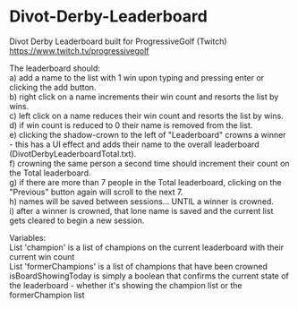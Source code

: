 # Divot-Derby-Leaderboard
Divot Derby Leaderboard built for ProgressiveGolf (Twitch)
https://www.twitch.tv/progressivegolf

The leaderboard should:<br>
a)  add a name to the list with 1 win upon typing and pressing enter or clicking the add button.<br>
b)  right click on a name increments their win count and resorts the list by wins.<br>
c)  left click on a name reduces their win count and resorts the list by wins.<br>
d)  if win count is reduced to 0 their name is removed from the list.<br>
e)  clicking the shadow-crown to the left of "Leaderboard" crowns a winner - this has a UI effect and adds their name to the overall leaderboard (DivotDerbyLeaderboardTotal.txt).<br>
f)  crowning the same person a second time should increment their count on the Total leaderboard.<br>
g)  if there are more than 7 people in the Total leaderboard, clicking on the "Previous" button again will scroll to the next 7.<br>
h)  names will be saved between sessions... UNTIL a winner is crowned.<br>
i)  after a winner is crowned, that lone name is saved and the current list gets cleared to begin a new session.

Variables:<br>
List<Champion> 'champion' is a list of champions on the current leaderboard with their current win count<br>
List<Champion> 'formerChampions' is a list of champions that have been crowned<br>
isBoardShowingToday is simply a boolean that confirms the current state of the leaderboard - whether it's showing the champion list or the formerChampion list<br>
